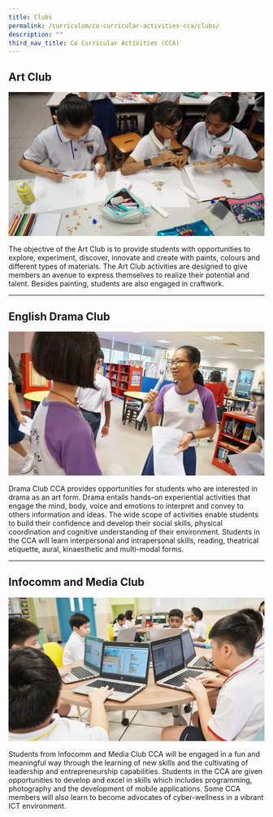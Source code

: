 ```yaml
---
title: Clubs
permalink: /curriculum/co-curricular-activities-cca/clubs/
description: ""
third_nav_title: Co Curricular Activities (CCA)
---
```

Art Club
--------

![Art Club](/images/DSC05690.jpeg)

The objective of the Art Club is to provide students with opportunities to explore, experiment, discover, innovate and create with paints, colours and different types of materials. The Art Club activities are designed to give members an avenue to express themselves to realize their potential and talent. Besides painting, students are also engaged in craftwork.   

* * *

  

English Drama Club
------------------

![English Drama Club](/images/DSC05021.jpeg)

Drama Club CCA provides opportunities for students who are interested in drama as an art form. Drama entails hands-on experiential activities that engage the mind, body, voice and emotions to interpret and convey to others information and ideas. The wide scope of activities enable students to build their confidence and develop their social skills, physical coordination and cognitive understanding of their environment. Students in the CCA will learn interpersonal and intrapersonal skills, reading, theatrical etiquette, aural, kinaesthetic and multi-modal forms.  
  

* * *

Infocomm and Media Club
----------------------------

![Infocomm and Journalism Club](/images/DSC04931.jpeg)

Students from Infocomm and Media Club CCA will be engaged in a fun and meaningful way through the learning of new skills and the cultivating of leadership and entrepreneurship capabilities. Students in the CCA are given opportunities to develop and excel in skills which includes programming, photography and the development of mobile applications. Some CCA members will also learn to become advocates of cyber-wellness in a vibrant ICT environment.